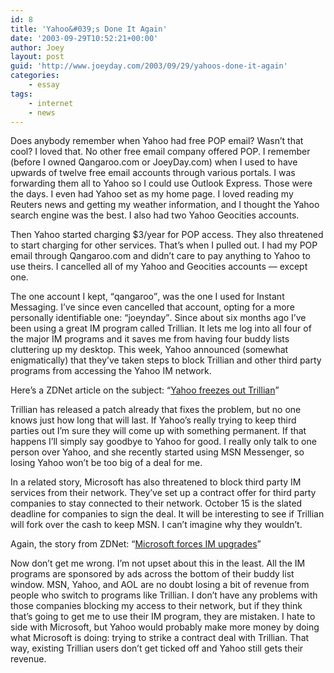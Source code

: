 ```yaml
---
id: 8
title: 'Yahoo&#039;s Done It Again'
date: '2003-09-29T10:52:21+00:00'
author: Joey
layout: post
guid: 'http://www.joeyday.com/2003/09/29/yahoos-done-it-again'
categories:
    - essay
tags:
    - internet
    - news
---
```


Does anybody remember when Yahoo had free POP email? Wasn’t that cool? I loved that. No other free email company offered POP. I remember (before I owned Qangaroo.com or JoeyDay.com) when I used to have upwards of twelve free email accounts through various portals. I was forwarding them all to Yahoo so I could use Outlook Express. Those were the days. I even had Yahoo set as my home page. I loved reading my Reuters news and getting my weather information, and I thought the Yahoo search engine was the best. I also had two Yahoo Geocities accounts.

Then Yahoo started charging $3/year for POP access. They also threatened to start charging for other services. That’s when I pulled out. I had my POP email through Qangaroo.com and didn’t care to pay anything to Yahoo to use theirs. I cancelled all of my Yahoo and Geocities accounts — except one.

The one account I kept, <q>qangaroo</q>, was the one I used for Instant Messaging. I’ve since even cancelled that account, opting for a more personally identifiable one: <q>joeynday</q>. Since about six months ago I’ve been using a great IM program called Trillian. It lets me log into all four of the major IM programs and it saves me from having four buddy lists cluttering up my desktop. This week, Yahoo announced (somewhat enigmatically) that they’ve taken steps to block Trillian and other third party programs from accessing the Yahoo IM network.

Here’s a ZDNet article on the subject: <q>[Yahoo freezes out Trillian](http://news.zdnet.co.uk/software/applications/0,39020384,39116720,00.htm)</q>

Trillian has released a patch already that fixes the problem, but no one knows just how long that will last. If Yahoo’s really trying to keep third parties out I’m sure they will come up with something permanent. If that happens I’ll simply say goodbye to Yahoo for good. I really only talk to one person over Yahoo, and she recently started using MSN Messenger, so losing Yahoo won’t be too big of a deal for me.

In a related story, Microsoft has also threatened to block third party IM services from their network. They’ve set up a contract offer for third party companies to stay connected to their network. October 15 is the slated deadline for companies to sign the deal. It will be interesting to see if Trillian will fork over the cash to keep MSN. I can’t imagine why they wouldn’t.

Again, the story from ZDNet: <q>[Microsoft forces IM upgrades](http://news.zdnet.co.uk/0,39020330,39115856,00.htm)</q>

Now don’t get me wrong. I’m not upset about this in the least. All the IM programs are sponsored by ads across the bottom of their buddy list window. MSN, Yahoo, and AOL are no doubt losing a bit of revenue from people who switch to programs like Trillian. I don’t have any problems with those companies blocking my access to their network, but if they think that’s going to get me to use their IM program, they are mistaken. I hate to side with Microsoft, but Yahoo would probably make more money by doing what Microsoft is doing: trying to strike a contract deal with Trillian. That way, existing Trillian users don’t get ticked off and Yahoo still gets their revenue.
